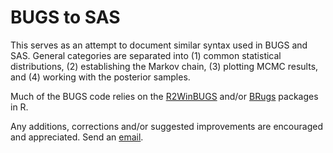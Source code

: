 BUGS to SAS
========================================================

This serves as an attempt to document similar syntax used in BUGS and SAS. General categories are separated into (1) common statistical distributions, (2) establishing the Markov chain, (3) plotting MCMC results, and (4) working with the posterior samples.

Much of the BUGS code relies on the [R2WinBUGS](http://cran.r-project.org/web/packages/R2WinBUGS/index.html) and/or [BRugs](http://cran.r-project.org/web/packages/BRugs/index.html) packages in R.

Any additions, corrections and/or suggested improvements are encouraged and appreciated. Send an [email](mailto:russellm@umn.edu). 